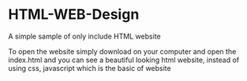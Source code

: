 # HTML-WEB-Design
A simple sample of only include HTML website

To open the website simply download on your computer and open the index.html and you can see a beautiful looking html website, instead of using css, javascript
which is the basic of website
